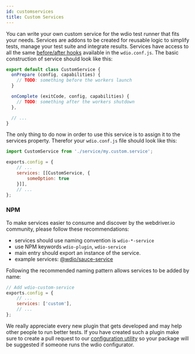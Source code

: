 ```yaml
---
id: customservices
title: Custom Services
---
```


You can write your own custom service for the wdio test runner that fits your needs. Services are addons to be created for reusable logic to simplify tests, manage your test suite and integrate results. Services have access to all the same [before/after hooks](ConfigurationFile.md) available in the `wdio.conf.js`.  The basic construction of service should look like this:

```js
export default class CustomService {
  onPrepare (config, capabilities) {
    // TODO: something before the workers launch
  }

  onComplete (exitCode, config, capabilities) {
    // TODO: something after the workers shutdown
  },

  // ...
}
```

The only thing to do now in order to use this service is to assign it to the services property. Therefor
your `wdio.conf.js` file should look like this:

```js
import CustomService from './service/my.custom.service';

exports.config = {
    // ...
    services: [[CustomService, {
        someOption: true
    }]],
    // ...
};
```

### NPM

To make services easier to consume and discover by the webdriver.io community, please follow these recommendations:

* services should use naming convention is `wdio-*-service`
* use NPM keywords `wdio-plugin`, `wdio-service`
* main entry should export an instance of the service.
* example services: [@wdio/sauce-service](https://github.com/webdriverio/webdriverio/tree/master/packages/wdio-sauce-service)

Following the recommended naming pattern allows services to be added by name:

```js
// Add wdio-custom-service
exports.config = {
    // ...
    services: ['custom'],
    // ...
};
```

We really appreciate every new plugin that gets developed and may help other people to run better tests. If you have created such a plugin make sure to create a pull request to our [configuration utility](https://github.com/webdriverio/webdriverio/blob/master/packages/wdio-cli/src/config.js#L20-L34) so your package will be suggested if someone runs the wdio configurator.
